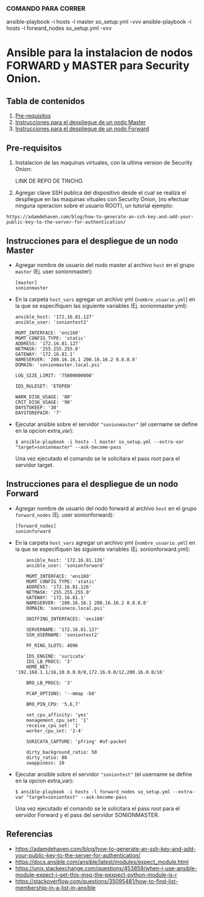### COMANDO PARA CORRER
ansible-playbook -i hosts -l master so_setup.yml  -vvv
ansible-playbook -i hosts -l forward_nodes so_setup.yml  -vvv






# Ansible para la instalacion de nodos FORWARD y MASTER para Security Onion.

## Tabla de contenidos

1. [Pre-requisitos](#pre-requisitos)
2. [Instrucciones para el despliegue de un nodo Master](#instrucciones-para-el-despliegue-de-un-nodo-master)
3. [Instrucciones para el despliegue de un nodo Forward](#instrucciones-para-el-despliegue-de-un-nodo-forward)




## Pre-requisitos

1. Instalacion de las maquinas virtuales, con la ultima version de Security Onion:
    
    LINK DE REPO DE TINCHO.    

2. Agregar clave SSH publica del dispositivo desde el cual se realiza el despliegue en las maquinas vituales con Security Onion,
   (no efectuar ninguna operacion sobre el usuario ROOT), un tutorial ejemplo:


```
https://adamdehaven.com/blog/how-to-generate-an-ssh-key-and-add-your-public-key-to-the-server-for-authentication/

```


## Instrucciones para el despliegue de un nodo Master

*  Agregar nombre de usuario del nodo master al archivo `host` en el grupo `master` (Ej. user sonionmaster):

    ```
    [master]
    sonionmaster
    ```
    
*  En la carpeta `host_vars` agregar un archivo yml (`nombre_usuario.yml`) en la que se especifiquen las siguiente variables (Ej. sonionmaster.yml):
   
    ```
    ansible_host: '172.16.81.127'
    ansible_user: 'soniontest2'
    
    MGMT_INTERFACE: 'ens160'
    MGMT_CONFIG_TYPE: 'static'
    ADDRESS: '172.16.81.127'
    NETMASK: '255.255.255.0'
    GATEWAY: '172.16.81.1'
    NAMESERVER: '200.16.16.1 200.16.16.2 8.8.8.8'
    DOMAIN: 'sonionmaster.local.psi' 
    
    LOG_SIZE_LIMIT: '75000000000'
     
    IDS_RULESET: 'ETOPEN'
    
    WARN_DISK_USAGE: '80'
    CRIT_DISK_USAGE: '90'
    DAYSTOKEEP: '30'
    DAYSTOREPAIR: '7'
    ```
    
*  Ejecutar ansible sobre el servidor `"sonionmaster"` (el username se define en la opcion extra_var):
    
    ```
    $ ansible-playbook -i hosts -l master so_setup.yml --extra-var "target=sonionmaster" --ask-become-pass
    ```
   Una vez ejecutado el comando se le solicitara el pass root para el servidor target.
   

## Instrucciones para el despliegue de un nodo Forward

*  Agregar nombre de usuario del nodo forward al archivo `host` en el grupo `forward_nodes` (Ej. user sonionforward):

    ```
    [forward_nodes]
    sonionforward
    ```
    
*  En la carpeta `host_vars` agregar un archivo yml (`nombre_usuario.yml`) en la que se especifiquen las siguiente variables (Ej. sonionforward.yml):
   
    ```
        ansible_host: '172.16.81.126'
        ansible_user: 'sonionforward'
        
        MGMT_INTERFACE: 'ens160'
        MGMT_CONFIG_TYPE: 'static'
        ADDRESS: '172.16.81.126'
        NETMASK: '255.255.255.0'
        GATEWAY: '172.16.81.1'
        NAMESERVER: '200.16.16.1 200.16.16.2 8.8.8.8'
        DOMAIN: 'sonioneco.local.psi' 
        
        SNIFFING_INTERFACES: 'ens160'
        
        SERVERNAME: '172.16.81.127'
        SSH_USERNAME: 'soniontest2' 
        
        PF_RING_SLOTS: 4096 
         
        IDS_ENGINE: 'suricata' 
        IDS_LB_PROCS: '3'
        HOME_NET: '192.168.1.1/16,10.0.0.0/8,172.16.0.0/12,200.16.0.0/16'
        
        BRO_LB_PROCS: '3'
        
        PCAP_OPTIONS: '--mmap -b0'
        
        BRO_PIN_CPU: '5,6,7'
        
        set_cpu_affinity: 'yes'
        management_cpu_set: '1'
        receive_cpu_set: '1'
        worker_cpu_set: '2-4'
        
        SURICATA_CAPTURE: 'pfring' #af-packet
        
        dirty_background_ratio: 50
        dirty_ratio: 80
        swappiness: 10
    ```
    
*  Ejecutar ansible sobre el servidor `"soniontest"` (el username se define en la opcion extra_var):
    
    ```
    $ ansible-playbook -i hosts -l forward_nodes so_setup.yml --extra-var "target=soniontest" --ask-become-pass
    ```
   Una vez ejecutado el comando se le solicitara el pass root para el servidor Forward y el pass del servidor SONIONMASTER.
   

## Referencias

* https://adamdehaven.com/blog/how-to-generate-an-ssh-key-and-add-your-public-key-to-the-server-for-authentication/
* https://docs.ansible.com/ansible/latest/modules/expect_module.html
* https://unix.stackexchange.com/questions/453859/when-i-use-ansible-module-expect-i-get-this-msg-the-pexpect-python-module-is-r
* https://stackoverflow.com/questions/35095481/how-to-find-list-membership-in-a-list-in-ansible

















